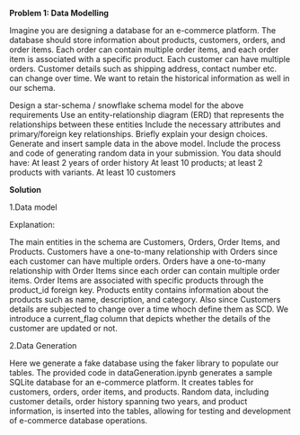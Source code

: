 **Problem 1: Data Modelling**

Imagine you are designing a database for an e-commerce platform. The database should store information about products, customers, orders, and order items. Each order can contain multiple order items, and each order item is associated with a specific product. Each customer can have multiple orders. Customer details such as shipping address, contact number etc. can change over time. We want to retain the historical information as well in our schema.

Design a star-schema / snowflake schema model for the above requirements
Use an entity-relationship diagram (ERD) that represents the relationships between these entities
Include the necessary attributes and primary/foreign key relationships. Briefly explain your design choices.
Generate and insert sample data in the above model. Include the process and code of generating random data in your submission. You data should have:
At least 2 years of order history
At least 10 products; at least 2 products with variants.
At least 10 customers

**Solution**

1.Data model   

Explanation:

The main entities in the schema are Customers, Orders, Order Items, and Products.
Customers have a one-to-many relationship with Orders since each customer can have multiple orders.
Orders have a one-to-many relationship with Order Items since each order can contain multiple order items.
Order Items are associated with specific products through the product_id foreign key.
Products entity contains information about the products such as name, description, and category.
Also since Customers details are subjected to change over a time whoch define them as SCD. We introduce a current_flag column that depicts whether the details of the customer are updated or not.


2.Data Generation

Here we generate a fake database using the faker library to populate our tables. The provided code in dataGeneration.ipynb generates a sample SQLite database for an e-commerce platform. It creates tables for customers, orders, order items, and products. Random data, including customer details, order history spanning two years, and product information, is inserted into the tables, allowing for testing and development of e-commerce database operations.
